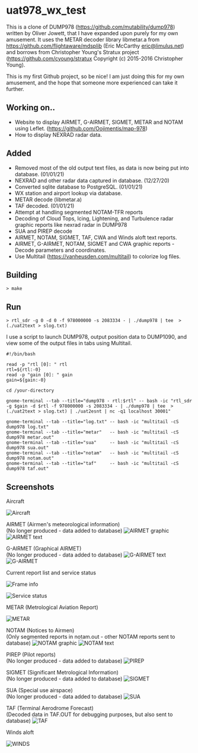 # uat978_wx_test

This is a clone of DUMP978 (https://github.com/mutability/dump978) written by Oliver Jowett, that I have expanded upon purely for my own amusement. It uses the METAR decoder library libmetar.a from https://github.com/flightaware/mdsplib (Eric McCarthy eric@limulus.net) and borrows from Christopher Young's Stratux project (https://github.com/cyoung/stratux Copyright (c) 2015-2016 Christopher Young).

This is my first Github project, so be nice! I am just doing this for my own amusement, and the hope that someone more experienced can take it further.

## Working on..
* Website to display AIRMET, G-AIRMET, SIGMET, METAR and NOTAM using Leflet. (https://github.com/Oojimentis/map-978)
* How to display NEXRAD radar data.

## Added
* Removed most of the old output text files, as data is now being put into database. (01/01/21)
* NEXRAD and other radar data captured in database. (12/27/20)
* Converted sqlite database to PostgreSQL. (01/01/21)
* WX station and airport lookup via database.
* METAR decode (libmetar.a)
* TAF decoded. (01/01/21)
* Attempt at handling segmented NOTAM-TFR reports
* Decoding of Cloud Tops, Icing, Lightening, and Turbulence radar graphic reports like nexrad radar in DUMP978
* SUA and PIREP decode
* AIRMET, NOTAM, SIGMET, TAF, CWA and Winds aloft text reports.
* AIRMET, G-AIRMET, NOTAM, SIGMET and CWA graphic reports - Decode parameters and coordinates.
* Use Multitail (https://vanheusden.com/multitail) to colorize log files.


## Building

    > make
    
## Run

    > rtl_sdr -g 0 -d 0 -f 978000000 -s 2083334 - | ./dump978 | tee  >(./uat2text > slog.txt)

I use a script to launch DUMP978, output position data to DUMP1090, and view some of the output files in tabs using Multitail.

````
#!/bin/bash

read -p "rtl [0]: " rtl
rtl=${rtl:-0}
read -p "gain [0]: " gain
gain=${gain:-0}

cd /your-directory

gnome-terminal --tab --title="dump978 - rtl:$rtl" -- bash -ic "rtl_sdr -g $gain -d $rtl -f 978000000 -s 2083334 - | ./dump978 | tee  >(./uat2text > slog.txt) | ./uat2esnt | nc -q1 localhost 30001" 

gnome-terminal --tab --title="log.txt" -- bash -ic "multitail -cS dump978 log.txt"
gnome-terminal --tab --title="metar"   -- bash -ic "multitail -cS dump978 metar.out"
gnome-terminal --tab --title="sua"     -- bash -ic "multitail -cS dump978 sua.out"
gnome-terminal --tab --title="notam"   -- bash -ic "multitail -cS dump978 notam.out"
gnome-terminal --tab --title="taf"     -- bash -ic "multitail -cS dump978 taf.out"

````


## Screenshots

Aircraft

![Aircraft](https://github.com/Oojimentis/uat978_wx_test/blob/master/uat978_wx_text/docs/aircraft_screen.png)

AIRMET (Airmen's meteorological information)
<br>(No longer produced - data added to database)
![AIRMET graphic](https://github.com/Oojimentis/uat978_wx_test/blob/master/uat978_wx_text/docs/airmet_graphic_screen.png)
![AIRMET text](https://github.com/Oojimentis/uat978_wx_test/blob/master/uat978_wx_text/docs/airmet_text_screen.png)

G-AIRMET (Graphical AIRMET)
<br>(No longer produced - data added to database)
![G-AIRMET text](https://github.com/Oojimentis/uat978_wx_test/blob/master/uat978_wx_text/docs/g-airmet_screen.png)
![G-AIRMET](https://github.com/Oojimentis/uat978_wx_test/blob/master/uat978_wx_text/docs/g-airmet2_screen.png)

Current report list and 
service status

![Frame info](https://github.com/Oojimentis/uat978_wx_test/blob/master/uat978_wx_text/docs/info_frame_screen.png)

![Service status](https://github.com/Oojimentis/uat978_wx_test/blob/master/uat978_wx_text/docs/service_status_screen.png)

METAR (Metrological Aviation Report)

![METAR](https://github.com/Oojimentis/uat978_wx_test/blob/master/uat978_wx_text/docs/metar_screen.png)

NOTAM (Notices to Airmen)
<br>(Only segmented reports in notam.out - other NOTAM reports sent to database)
![NOTAM graphic](https://github.com/Oojimentis/uat978_wx_test/blob/master/uat978_wx_text/docs/notam_graphic_screen.png)
![NOTAM text](https://github.com/Oojimentis/uat978_wx_test/blob/master/uat978_wx_text/docs/notam_text_screen.png)

PIREP (Pilot reports)
<br>(No longer produced - data added to database)
![PIREP](https://github.com/Oojimentis/uat978_wx_test/blob/master/uat978_wx_text/docs/pirep_screen.png)

SIGMET (Significant Metrological Information)
<br>(No longer produced - data added to database)
![SIGMET](https://github.com/Oojimentis/uat978_wx_test/blob/master/uat978_wx_text/docs/sigmet_screen.png)

SUA (Special use airspace)
<br>(No longer produced - data added to database)
![SUA](https://github.com/Oojimentis/uat978_wx_test/blob/master/uat978_wx_text/docs/sua_screen.png)

TAF (Terminal Aerodrome Forecast)
<br>(Decoded data in TAF.OUT for debugging purposes, but also sent to database)
![TAF](https://github.com/Oojimentis/uat978_wx_test/blob/master/uat978_wx_text/docs/taf_screen.png)

Winds aloft

![WINDS](https://github.com/Oojimentis/uat978_wx_test/blob/master/uat978_wx_text/docs/winds_screen.png)
